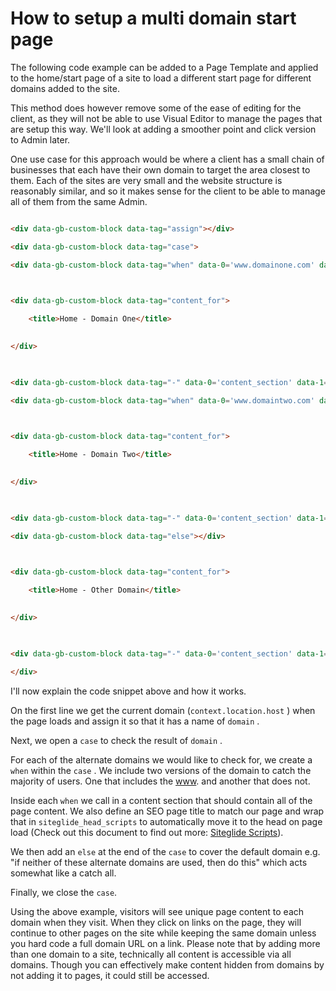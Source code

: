 # How to setup a multi domain start page

The following code example can be added to a Page Template and applied to the home/start page of a site to load a different start page for different domains added to the site.

This method does however remove some of the ease of editing for the client, as they will not be able to use Visual Editor to manage the pages that are setup this way. We'll look at adding a smoother point and click version to Admin later.

One use case for this approach would be where a client has a small chain of businesses that each have their own domain to target the area closest to them. Each of the sites are very small and the website structure is reasonably similar, and so it makes sense for the client to be able to manage all of them from the same Admin.

```html

<div data-gb-custom-block data-tag="assign"></div>

<div data-gb-custom-block data-tag="case">

<div data-gb-custom-block data-tag="when" data-0='www.domainone.com' data-1='domainone.com'></div>

  

<div data-gb-custom-block data-tag="content_for">

    <title>Home - Domain One</title>
  

</div>

  

<div data-gb-custom-block data-tag="-" data-0='content_section' data-1=', id: ' data-2='17' data-3='17' data-4='Domain One Page'></div>

<div data-gb-custom-block data-tag="when" data-0='www.domaintwo.com' data-1='domaintwo.com'></div>

  

<div data-gb-custom-block data-tag="content_for">

    <title>Home - Domain Two</title>
  

</div>

  

<div data-gb-custom-block data-tag="-" data-0='content_section' data-1=', id: ' data-2='15' data-3='15' data-4='Domain Two Page'></div>

<div data-gb-custom-block data-tag="else"></div>

  

<div data-gb-custom-block data-tag="content_for">

    <title>Home - Other Domain</title>
  

</div>

  

<div data-gb-custom-block data-tag="-" data-0='content_section' data-1=', id: ' data-2='16' data-3='16' data-4='Other Domain Page'></div>

</div>
```

I'll now explain the code snippet above and how it works.&#x20;

On the first line we get the current domain (`context.location.host` ) when the page loads and assign it so that it has a name of `domain` .

Next, we open a `case` to check the result of `domain` .&#x20;

For each of the alternate domains we would like to check for, we create a `when` within the `case` . We include two versions of the domain to catch the majority of users. One that includes the [www](how-to-setup-a-multi-domain-start-page.md). and another that does not.

Inside each `when` we call in a content section that should contain all of the page content. We also define an SEO page title to match our page and wrap that in `siteglide_head_scripts` to automatically move it to the head on page load (Check out this document to find out more: [Siteglide Scripts](https://help.siteglide.com/article/224-siteglide-scripts)).

We then add an `else` at the end of the `case` to cover the default domain e.g. "if neither of these alternate domains are used, then do this" which acts somewhat like a catch all.

Finally, we close the `case`.

Using the above example, visitors will see unique page content to each domain when they visit. When they click on links on the page, they will continue to other pages on the site while keeping the same domain unless you hard code a full domain URL on a link. Please note that by adding more than one domain to a site, technically all content is accessible via all domains. Though you can effectively make content hidden from domains by not adding it to pages, it could still be accessed.
